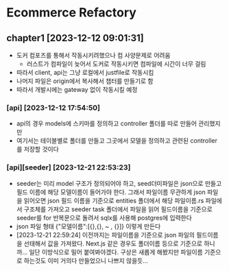 # Ecommerce Refactory 

## chapter1 [2023-12-12 09:01:31]
- 도커 컴포즈를 통해서 작동시키려했으나 컴 사양문제로 어려움
  - 러스트가 컴파일이 늦어서 도커로 작동시키면 컴파일에 시간이 너무 걸림
- 따라서 client, api는 그냥 로컬에서 justfile로 작동시킴
- 나머지 파일은 origin에서 복사해서 챕터를 만들기로 함 
- 따라서 개발시에는 gateway 없이 작동시킬 예정

### [api] [2023-12-12 17:54:50]
- api의 경우 models에 스키마를 정의하고 controller 폴더를 따로 만들어 관리했지만
- 여기서는 테이블별로 폴더를 만들고 그곳에서 모델을 정의하고 관련된 controller를 저장할 것이다

### [api][seeder] [2023-12-21 22:53:23]
- seeder는 미리 model 구조가 정의되어야 하고, seed더미파일은 json으로 만들고 필드 이름에 해당 모델이름이 들어가야 한다. 그래서 파일이름 무관하게 json 파일을 읽어오면 json 필드 이름을 기준으로 entities 폴더에서 해당 파일이름.rs 파일에서 구조체를 가져오고 seeder task 폴더에서 파일을 읽어 필드이름을 기준으로 seeder를 for 반복문으로 돌려서 sqlx를 사용해 postgres에 입력한다
- json 파일 형태 {"모델이름":[{},{}, ~ , {}]} 이렇게 만든다
- [2023-12-21 22:59:24] 이전까지는 파일이름을 기준으로 json 파일의 필드이름을 선태해서 값을 가져왔다. Next.js 같은 경우도 폴더이름 등으로 기준으로 하니까... 일단 이방식으로 밀어 붙여봐야겠다. 구상은 새롭게 해봤지만 파일이름 기준으로 하는것도 이미 거의다 만들었으니 나쁘지 않을듯...